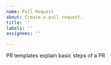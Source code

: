 ```yaml
---
name: Pull Request
about: Create a pull request.
title: ''
labels: ''
assignees: ''

---
```


PR templates
	explain basic steps of a PR